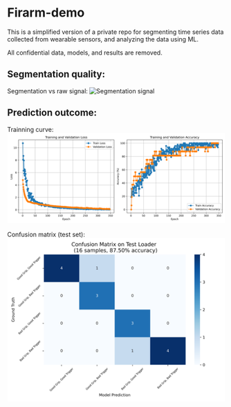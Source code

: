 # Firarm-demo

This is a simplified version of a private repo for segmenting time series data collected from wearable sensors, and analyzing the data using ML.

All confidential data, models, and results are removed. 

## Segmentation quality:

Segmentation vs raw signal:
![Segmentation signal](https://github.com/HowardKao-1130/Firarm-demo/blob/main/Segmentation/segmentation_demo_fullScale.png)

## Prediction outcome:

Trainning curve:
![Training Curve](https://github.com/HowardKao-1130/Firarm-demo/blob/main/ML/Plots/CNN_firearm_train_history.png)

Confusion matrix (test set): 
![Confusion matrix (Test set)](https://github.com/HowardKao-1130/Firarm-demo/blob/main/ML/Plots/CNN_firearm_confusion_matrix_Test.png)
